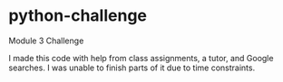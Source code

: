 # python-challenge
Module 3 Challenge

I made this code with help from class assignments, a tutor, and Google searches. I was unable to finish parts of it due to time constraints. 
